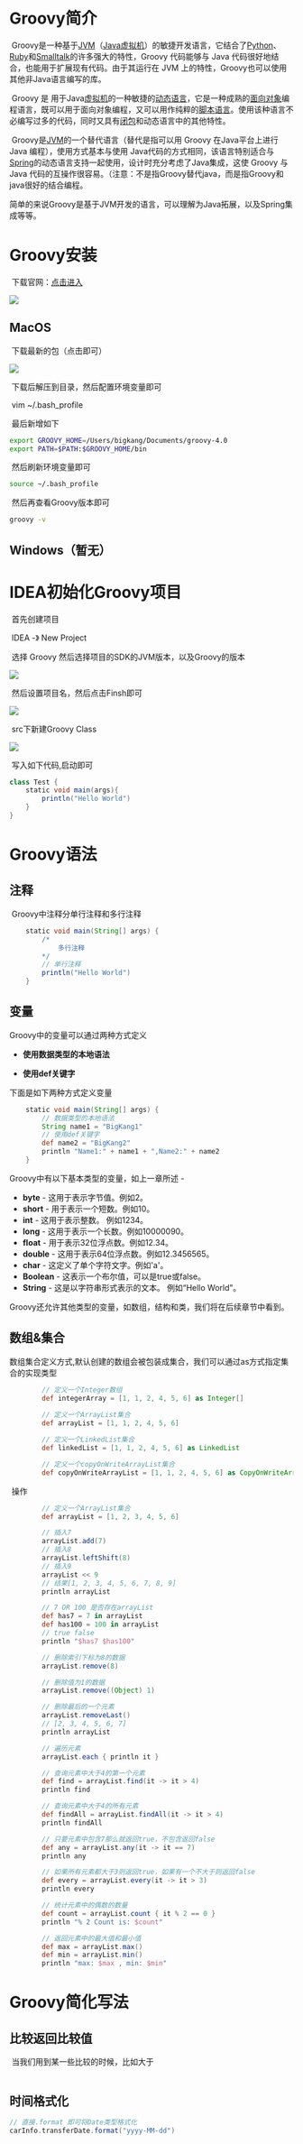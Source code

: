 

# Groovy简介

​		Groovy是一种基于[JVM](https://baike.baidu.com/item/JVM)（[Java虚拟机](https://baike.baidu.com/item/Java虚拟机)）的敏捷开发语言，它结合了[Python](https://baike.baidu.com/item/Python)、[Ruby](https://baike.baidu.com/item/Ruby/11419)和[Smalltalk](https://baike.baidu.com/item/Smalltalk)的许多强大的特性，Groovy 代码能够与 Java 代码很好地结合，也能用于扩展现有代码。由于其运行在 JVM 上的特性，Groovy也可以使用其他非Java语言编写的库。

​		Groovy 是 用于Java[虚拟机](https://baike.baidu.com/item/虚拟机)的一种敏捷的[动态语言](https://baike.baidu.com/item/动态语言)，它是一种成熟的[面向对象](https://baike.baidu.com/item/面向对象)编程语言，既可以用于面向对象编程，又可以用作纯粹的[脚本语言](https://baike.baidu.com/item/脚本语言)。使用该种语言不必编写过多的代码，同时又具有[闭包](https://baike.baidu.com/item/闭包)和动态语言中的其他特性。

​		Groovy是[JVM](https://baike.baidu.com/item/JVM)的一个替代语言（替代是指可以用 Groovy 在Java平台上进行 Java 编程），使用方式基本与使用 Java代码的方式相同，该语言特别适合与[Spring](https://baike.baidu.com/item/Spring)的动态语言支持一起使用，设计时充分考虑了Java集成，这使 Groovy 与 Java 代码的互操作很容易。（注意：不是指Groovy替代java，而是指Groovy和java很好的结合编程。

​		简单的来说Groovy是基于JVM开发的语言，可以理解为Java拓展，以及Spring集成等等。

# Groovy安装

​		下载官网：[点击进入](https://groovy.apache.org/download.html)

![](https://blog-kang.oss-cn-beijing.aliyuncs.com/1631156083381.png)

## MacOS

​		下载最新的包（点击即可）

![](https://blog-kang.oss-cn-beijing.aliyuncs.com/1631156139418.png)

​		下载后解压到目录，然后配置环境变量即可

​		vim ~/.bash_profile

​		最后新增如下

```sh
export GROOVY_HOME=/Users/bigkang/Documents/groovy-4.0
export PATH=$PATH:$GROOVY_HOME/bin
```

​		然后刷新环境变量即可

```sh
source ~/.bash_profile
```

​		然后再查看Groovy版本即可

```sh
groovy -v
```

## Windows（暂无）



# IDEA初始化Groovy项目

​		首先创建项目

​		IDEA -》 New Project

​		选择 Groovy 然后选择项目的SDK的JVM版本，以及Groovy的版本

![](https://blog-kang.oss-cn-beijing.aliyuncs.com/1631156908438.png)

​		然后设置项目名，然后点击Finsh即可

![](https://blog-kang.oss-cn-beijing.aliyuncs.com/1631157111204.png)

​		src下新建Groovy Class

![](https://blog-kang.oss-cn-beijing.aliyuncs.com/1631157151627.png)

​		写入如下代码,启动即可

```groovy
class Test {
    static void main(args){
        println("Hello World")
    }
}

```

# Groovy语法

## 注释

​		Groovy中注释分单行注释和多行注释

```groovy
    static void main(String[] args) {
        /*
            多行注释
        */
        // 单行注释
        println("Hello World")
    }
```

## 变量

Groovy中的变量可以通过两种方式定义

- **使用数据类型的本地语法**

- **使用def关键字**

下面是如下两种方式定义变量

```groovy
    static void main(String[] args) {
        // 数据类型的本地语法
        String name1 = "BigKang1"
        // 使用def关键字
        def name2 = "BigKang2"
        println "Name1:" + name1 + ",Name2:" + name2
    }
```

Groovy中有以下基本类型的变量，如上一章所述 -

- **byte** - 这用于表示字节值。例如2。
- **short** - 用于表示一个短数。例如10。
- **int** - 这用于表示整数。 例如1234。
- **long** - 这用于表示一个长数。例如10000090。
- **float** - 用于表示32位浮点数。例如12.34。
- **double** - 这用于表示64位浮点数。例如12.3456565。
- **char** - 这定义了单个字符文字。例如'a'。
- **Boolean** - 这表示一个布尔值，可以是true或false。
- **String** - 这是以字符串形式表示的文本。 例如“Hello World”。

Groovy还允许其他类型的变量，如数组，结构和类，我们将在后续章节中看到。

## 数组&集合

​		数组集合定义方式,默认创建的数组会被包装成集合，我们可以通过as方式指定集合的实现类型

```groovy
        // 定义一个Integer数组
        def integerArray = [1, 1, 2, 4, 5, 6] as Integer[]
        
        // 定义一个ArrayList集合
        def arrayList = [1, 1, 2, 4, 5, 6]

        // 定义一个LinkedList集合
        def linkedList = [1, 1, 2, 4, 5, 6] as LinkedList

        // 定义一个copyOnWriteArrayList集合
        def copyOnWriteArrayList = [1, 1, 2, 4, 5, 6] as CopyOnWriteArrayList
```

​		操作

```groovy
        // 定义一个ArrayList集合
        def arrayList = [1, 2, 3, 4, 5, 6]

        // 插入7
        arrayList.add(7)
        // 插入8
        arrayList.leftShift(8)
        // 插入9
        arrayList << 9
        // 结果[1, 2, 3, 4, 5, 6, 7, 8, 9]
        println arrayList

        // 7 OR 100 是否存在arrayList
        def has7 = 7 in arrayList
        def has100 = 100 in arrayList
        // true false
        println "$has7 $has100"

        // 删除索引下标为8的数据
        arrayList.remove(8)

        // 删除值为1的数据
        arrayList.remove((Object) 1)

        // 删除最后的一个元素
        arrayList.removeLast()
        // [2, 3, 4, 5, 6, 7]
        println arrayList

        // 遍历元素
        arrayList.each { println it }

        // 查询元素中大于4的第一个元素
        def find = arrayList.find(it -> it > 4)
        println find

        // 查询元素中大于4的所有元素
        def findAll = arrayList.findAll(it -> it > 4)
        println findAll

        // 只要元素中包含7那么就返回true，不包含返回false
        def any = arrayList.any(it -> it == 7)
        println any

        // 如果所有元素都大于3则返回true，如果有一个不大于则返回false
        def every = arrayList.every(it -> it > 3)
        println every

        // 统计元素中的偶数的数量
        def count = arrayList.count { it % 2 == 0 }
        println "% 2 Count is: $count"

        // 返回元素中的最大值和最小值
        def max = arrayList.max()
        def min = arrayList.min()
        println "max: $max , min: $min"


```



# Groovy简化写法

## 比较返回比较值

​		当我们用到某一些比较的时候，比如大于

```

```



## 时间格式化

```groovy
// 直接.format 即可将Date类型格式化
carInfo.transferDate.format("yyyy-MM-dd")
```

